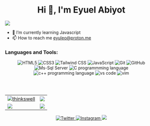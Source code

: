 <h1 align="center">Hi 👋, I'm Eyuel Abiyot</h1>

<img src="https://user-images.githubusercontent.com/73097560/115834477-dbab4500-a447-11eb-908a-139a6edaec5c.gif">


- 🌱 I’m currently learning Javascript
- 📫 How to reach me [eyuleo@proton.me](mailto:eyuleo@proton.me)


<h3 align="left">Languages and Tools:</h3>
<p align="center">
  <img alt="HTML5" src="https://img.shields.io/badge/html5-%23E34F26.svg?&style=for-the-badge&logo=html5&logoColor=white"/>
  <img alt="CSS3" src="https://img.shields.io/badge/css3-%231572B6.svg?&style=for-the-badge&logo=css3&logoColor=white"/>
  <img alt="Tailwind CSS" src="https://img.shields.io/badge/tailwindcss-%2338B2AC.svg?style=for-the-badge&logo=tailwind-css&logoColor=white"/>
  <img alt="JavaScript" src="https://img.shields.io/badge/javascript-%23323330.svg?&style=for-the-badge&logo=javascript&logoColor=%23F7DF1E"/>
  <img alt="Git" src="https://img.shields.io/badge/git-%23F05033.svg?&style=for-the-badge&logo=git&logoColor=white"/>
  <img alt="GitHub" src="https://img.shields.io/badge/github-%23121011.svg?&style=for-the-badge&logo=github&logoColor=white"/>
  <img alt="Ms-Sql Server" src="https://img.shields.io/badge/Microsoft%20SQL%20Server-CC2927?style=for-the-badge&logo=microsoft%20sql%20server&logoColor=white"/>
  <img alt="C programmming language" src="https://img.shields.io/badge/c-%2300599C.svg?style=for-the-badge&logo=c&logoColor=white"/>
  <img alt="c++ programming language" src="https://img.shields.io/badge/c++-%2300599C.svg?style=for-the-badge&logo=c%2B%2B&logoColor=white"/>
  <img alt="vs code" src="https://img.shields.io/badge/Visual%20Studio%20Code-0078d7.svg?style=for-the-badge&logo=visual-studio-code&logoColor=white"/>
  <img alt="vim" src="https://img.shields.io/badge/VIM-%2311AB00.svg?style=for-the-badge&logo=vim&logoColor=white"/>
</p>
<br/> <br/>

<table>
  <tr>
    <td>
      <a href="https://www.github.com/Eyuleo">
     <img src="https://github-readme-stats.vercel.app/api?username=Eyuleo&show_icons=true&theme=tokyonight&count_private=true&hide_border=true" alt="thinkswell" />
      </a>
    </td>
    <td> 
      <a href="https://www.github.com/Eyuleo">
       <img src ="http://github-readme-streak-stats.herokuapp.com?user=Eyuleo&hide_border=true&theme=tokyonight" />
      </a>
    </td>
  </tr>
  <tr>
    <td>
      <a href="https://www.github.com/Eyuleo">
       <img src ="https://github-readme-stats.vercel.app/api/top-langs/?username=Eyuleo&langs_count=8&layout=compact&theme=tokyonight&hide_border=true" />
      </a>
    </td>
     <td>
       <a href="https://www.github.com/Eyuleo/alx-low_level_programming">
       <img src ="https://github-readme-stats.vercel.app/api/pin/?username=Eyuleo&repo=alx-low_level_programming&theme=tokyonight&show_icons=true&hide_border=true"/>
      </a>
    </td>
  </tr>
</table>
<p align="center"> 
  <a href="https://www.twitter.com/eyucodes">
    <img alt="Twitter" src="https://img.shields.io/badge/Twitter-%231DA1F2.svg?style=for-the-badge&logo=Twitter&logoColor=white"/>
  </a>
  <a href="https://www.instagram.com/ongodwillin">
    <img alt="Instagram" src="https://img.shields.io/badge/ongodwillin-%23E4405F.svg?&style=for-the-badge&logo=Instagram&logoColor=white"/>
  </a>
    
<a href="https://linkedin.com/in/eyuel-abiyot">
  <img src="https://img.shields.io/badge/linkedin-%230077B5.svg?&style=for-the-badge&logo=linkedin&logoColor=white">
</a>

</p>
